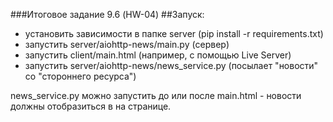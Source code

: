 ###Итоговое задание 9.6 (HW-04)
##Запуск:
  - установить зависимости в папке server (pip install -r requirements.txt)
  - запустить server/aiohttp-news/main.py (сервер)
  - запустить client/main.html (например, с помощью Live Server)
  - запустить server/aiohttp-news/news_service.py (посылает "новости" со "стороннего ресурса")
    

news_service.py можно запустить до или после main.html - новости должны отобразиться в на странице.
